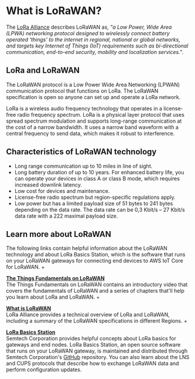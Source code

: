 # What is LoRaWAN?<a name="connect-iot-lorawan-what-is-lorawan"></a>

The [LoRa Alliance](https://lora-alliance.org/about-lorawan) describes LoRaWAN as, *"a Low Power, Wide Area \(LPWA\) networking protocol designed to wirelessly connect battery operated ‘things’ to the internet in regional, national or global networks, and targets key Internet of Things \(IoT\) requirements such as bi\-directional communication, end\-to\-end security, mobility and localization services\."*\.

## LoRa and LoRaWAN<a name="connect-iot-lorawan-lora-and-lorawan"></a>

The LoRaWAN protocol is a Low Power Wide Area Networking \(LPWAN\) communication protocol that functions on LoRa\. The LoRaWAN specification is open so anyone can set up and operate a LoRa network\.

LoRa is a wireless audio frequency technology that operates in a license\-free radio frequency spectrum\. LoRa is a physical layer protocol that uses spread spectrum modulation and supports long\-range communication at the cost of a narrow bandwidth\. It uses a narrow band waveform with a central frequency to send data, which makes it robust to interference\.

## Characteristics of LoRaWAN technology<a name="connect-iot-lorawan-lorawan-characteristics"></a>
+ Long range communication up to 10 miles in line of sight\.
+ Long battery duration of up to 10 years\. For enhanced battery life, you can operate your devices in class A or class B mode, which requires increased downlink latency\.
+ Low cost for devices and maintenance\.
+ License\-free radio spectrum but region\-specific regulations apply\.
+ Low power but has a limited payload size of 51 bytes to 241 bytes depending on the data rate\. The data rate can be 0,3 Kbit/s – 27 Kbit/s data rate with a 222 maximal payload size\.

## Learn more about LoRaWAN<a name="connect-iot-lorawan-lorawan-learn-more"></a>

The following links contain helpful information about the LoRaWAN technology and about LoRa Basics Station, which is the software that runs on your LoRaWAN gateways for connecting end devices to AWS IoT Core for LoRaWAN\.
+ 

**[ The Things Fundamentals on LoRaWAN](https://www.thethingsnetwork.org/docs/lorawan/)**  
The Things Fundamentals on LoRaWAN contains an introductory video that covers the fundamentals of LoRaWAN and a series of chapters that'll help you learn about LoRa and LoRaWAN\.
+ 

**[ What is LoRaWAN](https://lora-alliance.org/resource_hub/what-is-lorawan/)**  
LoRa Alliance provides a technical overview of LoRa and LoRaWAN, including a summary of the LoRaWAN specifications in different Regions\.
+ 

**[ LoRa Basics Station](https://lora-developers.semtech.com/resources/tools/lora-basics/)**  
Semtech Corporation provides helpful concepts about LoRa basics for gateways and end nodes\. LoRa Basics Station, an open source software that runs on your LoRaWAN gateway, is maintained and distributed through Semtech Corporation's [ GitHub](https://github.com/lorabasics/basicstation) repository\. You can also learn about the LNS and CUPS protocols that describe how to exchange LoRaWAN data and perform configuration updates\.